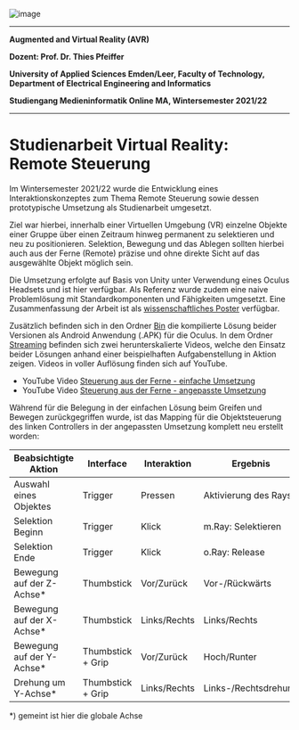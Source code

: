 ![image](https://user-images.githubusercontent.com/32162305/150810942-99672aac-99af-47ea-849b-ba263fae0c3f.png)

---

**Augmented and Virtual Reality (AVR)**

**Dozent: Prof. Dr. Thies Pfeiffer**

**University of Applied Sciences Emden/Leer, Faculty of Technology, Department of Electrical Engineering and Informatics**

**Studiengang Medieninformatik Online MA, Wintersemester 2021/22**

---

# Studienarbeit Virtual Reality: Remote Steuerung

Im Wintersemester 2021/22 wurde die Entwicklung eines Interaktionskonzeptes zum Thema Remote Steuerung sowie dessen prototypische Umsetzung als Studienarbeit umgesetzt.

Ziel war hierbei, innerhalb einer Virtuellen Umgebung (VR) einzelne Objekte einer Gruppe über einen Zeitraum hinweg permanent zu selektieren und neu zu positionieren. Selektion, Bewegung und das Ablegen sollten hierbei auch aus der Ferne (Remote) präzise und ohne direkte Sicht auf das ausgewählte Objekt möglich sein.

Die Umsetzung erfolgte auf Basis von Unity unter Verwendung eines Oculus Headsets und ist hier verfügbar. Als Referenz wurde zudem eine naive Problemlösung mit Standardkomponenten und Fähigkeiten umgesetzt. Eine Zusammenfassung der Arbeit ist als [wissenschaftliches Poster](https://github.com/ChristianKitte/InteraktionskonzeptUnity/blob/main/Doc/Semesterarbeit.pdf) verfügbar.

Zusätzlich befinden sich in den Ordner [Bin](https://github.com/ChristianKitte/InteraktionskonzeptUnity/tree/main/Bin) die kompilierte Lösung beider Versionen als Android Anwendung (.APK) für die Oculus. In dem Ordner [Streaming](https://github.com/ChristianKitte/InteraktionskonzeptUnity/tree/main/Streaming) befinden sich zwei herunterskalierte Videos, welche den Einsatz beider Lösungen anhand einer beispielhaften Aufgabenstellung in Aktion zeigen. Videos in voller Auflösung finden sich auf YouTube.

- YouTube Video [Steuerung aus der Ferne - einfache Umsetzung](https://youtu.be/TofhwbJO1fI)
- YouTube Video [Steuerung aus der Ferne - angepasste Umsetzung](https://youtu.be/Wzkt-cg_A-U)

Während für die Belegung in der einfachen Lösung beim Greifen und Bewegen zurückgegriffen wurde, ist das Mapping für die Objektsteuerung des linken Controllers in der angepassten Umsetzung komplett neu erstellt worden:

| Beabsichtigte Aktion | Interface | Interaktion | Ergebnis |
| --- | --- | --- | --- |
| Auswahl eines Objektes | Trigger | Pressen | Aktivierung des Rays |
| Selektion Beginn | Trigger | Klick | m.Ray: Selektieren |
| Selektion Ende | Trigger | Klick | o.Ray: Release |
| Bewegung auf der Z-Achse* | Thumbstick | Vor/Zurück | Vor-/Rückwärts |
| Bewegung auf der X-Achse* | Thumbstick | Links/Rechts | Links/Rechts |
| Bewegung auf der Y-Achse* | Thumbstick + Grip | Vor/Zurück | Hoch/Runter |
| Drehung um Y-Achse* | Thumbstick + Grip | Links/Rechts | Links-/Rechtsdrehung |

*) gemeint ist hier die globale Achse

